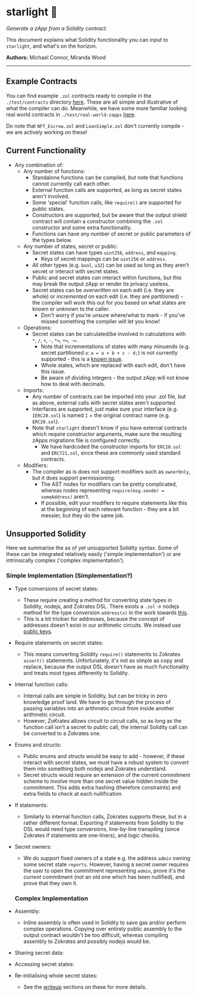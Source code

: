 # starlight :stars:

_Generate a zApp from a Solidity contract._

This document explains what Solidity functionality you can input to `starlight`, and what's on the horizon.


**Authors:** Michael Connor, Miranda Wood

---

## Example Contracts

You can find example `.zol` contracts ready to compile in the `./test/contracts` directory [here](../test/contracts/). These are all simple and illustrative of what the compiler can do. Meanwhile, we have some more familiar looking real world contracts in `./test/real-world-zapps` [here](../test/real-world-zapps/).

Do note that `NFT_Escrow.zol` and `LoanSimple.zol` don't currently compile - we are actively working on these!

## Current Functionality

 - Any combination of:
    - Any number of functions:
      - Standalone functions can be compiled, but note that functions cannot currently call each other.
      - External function calls are supported, as long as secret states aren't involved.
      - Some 'special' function calls, like `require()` are supported for public states.
      - Constructors are supported, but be aware that the output shield contract will contain a constructor combining the `.zol` constructor and some extra functionality.
      - Functions can have any number of secret or public parameters of the types below.
    - Any number of states, secret or public:
      - Secret states can have types `uint256`, `address`, and `mapping`.
        - Keys of secret mappings can be `uint256` or `address`.
      - All other types (e.g. `bool`, `u32`) can be used as long as they aren't secret or interact with secret states.
      - Public and secret states *can* interact within functions, but this may break the output zApp or render its privacy useless.
      - Secret states can be *overwritten* on each edit (i.e. they are whole) or *incremented* on each edit (i.e. they are partitioned) - the compiler will work this out for you based on what states are known or unknown to the caller.
        - Don't worry if you're unsure where/what to mark - if you've missed something the compiler will let you know!
    - Operations:
      - Secret states can be calculated/be involved in calculations with `*`, `/`, `+`, `-`, `*=`, `+=`, `-=`.
        - Note that incrementations of states with many minuends (e.g. secret partitioned `a`: `a = a + b + c - d;`) is not currently supported - this is a [known issue](https://github.com/EYBlockchain/starlight/issues/30).
        - Whole states, which are replaced with each edit, don't have this issue.
        - Be aware of dividing integers - the output zApp will not know how to deal with decimals.
    - Imports:
      - Any number of contracts can be imported into your .zol file, but as above, external calls with secret states aren't supported.
      - Interfaces are supported, just make sure your interface (e.g. `IERC20.sol`) is named `I` + the original contract name (e.g. `ERC20.sol`).
      - Note that `starlight` doesn't know if you have external contracts which require constructor arguments, make sure the resulting zApps migrations file is configured correctly.
        - We have hardcoded the constructor imports for `ERC20.sol` and `ERC721.sol`, since these are commonly used standard contracts.
    - Modifiers:
      - The compiler as is does not support modifiers such as `ownerOnly`, but it does support permissioning:
        - The AST nodes for modifiers can be pretty complicated, whereas nodes representing `require(msg.sender = someAddress)` aren't.
        - If possible, edit your modifiers to require statements like this at the beginning of each relevant function - they are a bit messier, but they do the same job.

## Unsupported Solidity

  Here we summarise the as of yet unsupported Solidity syntax. Some of these can be integrated relatively easily ('simple implementation') or are intrinsically complex ('complex implementation').

### Simple Implementation (Simplementation?)

- Type conversions of secret states:
  - These require creating a method for converting state types in Solidity, nodejs, and Zokrates DSL. There exists a `.zol` -> nodejs method for the type conversion `address(x)` in the work towards [this](https://github.com/EYBlockchain/starlight/issues/30).
  - This is a bit trickier for addresses, because the concept of addresses doesn't exist in our arithmetic circuits. We instead use [public keys](./WRITEUP.md#key-management).

- Require statements on secret states:
  - This means converting Solidity `require()` statements to Zokrates `assert()` statements. Unfortunately, it's not as simple as copy and replace, because the output DSL doesn't have as much functionality and treats most types differently to Solidity.

- Internal function calls:
  - Internal calls are simple in Solidity, but can be tricky in zero knowledge proof land. We have to go through the process of passing variables into an arithmetic circuit from inside another arithmetic circuit.
  - However, ZoKrates allows circuit to circuit calls, so as long as the function call isn't a secret to public call, the internal Solidity call can be converted to a Zokrates one.

- Enums and structs:
  - Public enums and structs would be easy to add - however, if these interact with secret states, we must have a robust system to convert them into something both nodejs and Zokrates understand.
  - Secret structs would require an extension of the current commitment scheme to involve more than one secret value hidden inside the commitment. This adds extra hashing (therefore constraints) and extra fields to check at each nullification.

- If statements:
  - Similarly to internal function calls, Zokrates supports these, but in a rather different format. Exporting if statements from Solidity to the DSL would need type conversions, line-by-line transpiling (since Zokrates if statements are one-liners), and logic checks.

- Secret owners:
  - We do support fixed owners of a state e.g. the address `admin` owning some secret state `reports`. However, having a secret owner requires the user to open the commitment representing `admin`, prove it's the *current* commitment (not an old one which has been nullified), and prove that they own it.

  ### Complex Implementation

- Assembly:
  - Inline assembly is often used in Solidity to save gas and/or perform complex operations. Copying over entirely public assembly to the output contract wouldn't be too difficult, whereas compiling assembly to Zokrates and possibly nodejs would be.
- Sharing secret data:
- Accessing secret states:
- Re-initialising whole secret states:
  - See the [writeup](./WRITEUP.md) sections on these for more details.

